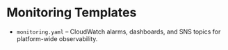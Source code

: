 # Monitoring Templates

- `monitoring.yaml` – CloudWatch alarms, dashboards, and SNS topics for platform-wide observability.
